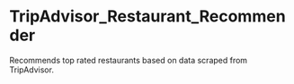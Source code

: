 # TripAdvisor_Restaurant_Recommender
Recommends top rated restaurants based on data scraped from TripAdvisor.
